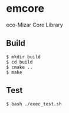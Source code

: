 # emcore
eco-Mizar Core Library

## Build
```
$ mkdir build
$ cd build
$ cmake ..
$ make
```

## Test
```
$ bash ./exec_test.sh
```

